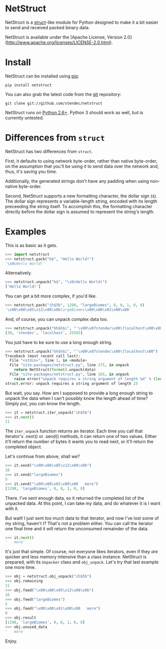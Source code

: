 NetStruct
=========

NetStruct is a [struct](http://docs.python.org/library/struct.html)-like
module for Python designed to make it a bit easier to send and received packed
binary data.

NetStruct is available under the [Apache License, Version 2.0]
(http://www.apache.org/licenses/LICENSE-2.0.html).


Install
=======

NetStruct can be installed using [pip](http://http://pypi.python.org/pypi/pip):

    pip install netstruct

You can also grab the latest code from the [git](http://git-scm.com/)
repository:

    git clone git://github.com/stendec/netstruct

NetStruct runs on [Python 2.6+](http://python.org). Python 3 should work as
well, but is currently untested.


Differences from ``struct``
===========================

NetStruct has two differences from ``struct``.

First, it defaults to using network byte-order, rather than native byte-order,
on the assumption that you'll be using it to send data over the network and,
thus, it's saving you time.

Additionally, the generated strings don't have any padding when using
non-native byte-order.

Second, NetStruct supports a new formatting character, the dollar sign (``$``).
The dollar sign represents a variable-length string, encoded with its length
preceeding the string itself. To accomplish this, the formatting character
directly before the dollar sign is assumed to represent the string's length.


Examples
========

This is as basic as it gets.

```python
>>> import netstruct
>>> netstruct.pack("b$", "Hello World!")
'\x0cHello World!'
```

Alternatively.

```python
>>> netstruct.unpack("b$", "\x0cHello World!")
['Hello World!']
```

You can get a bit more complex, if you'd like.

```python
>>> netstruct.pack("ih$5b", 1298, "largeBiomes", 0, 0, 1, 0, 8)
'\x00\x00\x05\x12\x00\x0blargeBiomes\x00\x00\x01\x00\x08'
```

And, of course, you can unpack complex data too.

```python
>>> netstruct.unpack("bh$h$i", "'\x00\x07stendec\x00\tlocalhost\x00\x00c\xdd")
[39, 'stendec', 'localhost', 25565]
```

You just have to be sure to use a long enough string.

```python
>>> netstruct.unpack("bh$h$i", "'\x00\x07stendec\x00\tlocalhost\x00")
Traceback (most recent call last):
  File "<stdin>", line 1, in <module>
  File "site-packages/netstruct.py", line 275, in unpack
    return NetStruct(format).unpack(data)
  File "site-packages/netstruct.py", line 165, in unpack
    raise error("unpack requires a string argument of length %d" % (len(data) + out))
struct.error: unpack requires a string argument of length 25
```

But wait, you say. How am I supposed to provide a long enough string to
unpack the data when I can't possibly know the length ahead of time?
Simply put, you *can* know the length.

```python
>>> it = netstruct.iter_unpack("ih$5b")
>>> it.next()
11
```

The ``iter_unpack`` function returns an iterator. Each time you call that
iterator's .next() or .send() methods, it can return one of two values. Either
it'll return the number of bytes it wants you to read next, or it'll return
the completed object.

Let's continue from above, shall we?

```python
>>> it.send("\x00\x00\x05\x12\x00\x0b")
16
>>> it.send("largeBiomes")
5
>>> it.send("\x00\x00\x01\x00\x08   more")
[1298, 'largeBiomes', 0, 0, 1, 0, 8]
```

There. I've sent enough data, so it returned the completed list of the
unpacked data. At this point, I can take my data, and do whatever it is I want
with it.

But wait! I just sent too much data to that iterator, and now I've lost some
of my string, haven't I? That's not a problem either. You can call the iterator
one final time and it will return the unconsumed remainder of the data.

```python
>>> it.next()
'   more'
```

It's just that simple. Of course, not everyone likes iterators, even if they
*are* quicker and less memory intensive than a class instance. NetStruct is
prepared, with its ``Unpacker`` class and ``obj_unpack``. Let's try that last
example one more time.

```python
>>> obj = netstruct.obj_unpack("ih$5b")
>>> obj.remaining
11
>>> obj.feed("\x00\x00\x05\x12\x00\x0b")
16
>>> obj.feed("largeBiomes")
5
>>> obj.feed("\x00\x00\x01\x00\x08   more")
0
>>> obj.result
[1298, 'largeBiomes', 0, 0, 1, 0, 8]
>>> obj.unused_data
'   more'
```

Enjoy.